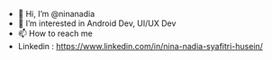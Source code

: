 - 👋 Hi, I’m @ninanadia
- 👀 I’m interested in Android Dev, UI/UX Dev
- 📫 How to reach me 
- Linkedin : https://www.linkedin.com/in/nina-nadia-syafitri-husein/

<!---
ninanadia/ninanadia is a ✨ special ✨ repository because its `README.md` (this file) appears on your GitHub profile.
You can click the Preview link to take a look at your changes.
--->

